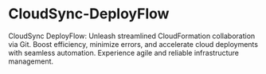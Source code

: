 # CloudSync-DeployFlow
CloudSync DeployFlow: Unleash streamlined CloudFormation collaboration via Git. Boost efficiency, minimize errors, and accelerate cloud deployments with seamless automation. Experience agile and reliable infrastructure management.
